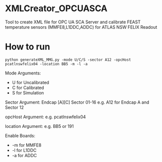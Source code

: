 # XMLCreator_OPCUASCA

Tool to create XML file for OPC UA SCA Server and calibrate FEAST temperature sensors (MMFE8,L1DDC,ADDC) for ATLAS NSW FELIX Readout

# How to run
```
python generateXML_MMG.py -mode U/C/S -sector A12 -opcHost pcatlnswfelix04 -location BB5 -m -l -a 
```
Mode Arguments:
*  U for Uncalibrated
*  C for Calibrated
*  S for Simulation

Sector Argument:
Endcap [A][C]
Sector 01-16
e.g. A12 for Endcap A and Sector 12

opcHost Argument:
e.g. pcatlnswfelix04

location Argument:
e.g. BB5 or 191

Enable Boards:
*  -m for MMFE8
*  -l for L1DDC
*  -a for ADDC